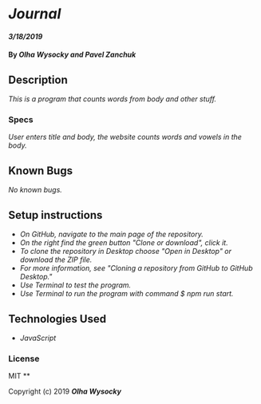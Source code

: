 # _Journal_

#### _3/18/2019_

#### By _**Olha Wysocky and Pavel Zanchuk**_

## Description
_This is a program that counts words from body and other stuff._

### Specs
_User enters title and body, the website counts words and vowels in the body._

## Known Bugs

_No known bugs._

## Setup instructions
* _On GitHub, navigate to the main page of the repository._
* _On the right find the green button "Clone or download", click it._
* _To clone the repository in Desktop choose "Open in Desktop" or download the ZIP file._
* _For more information, see "Cloning a repository from GitHub to GitHub Desktop."_
* _Use Terminal to test the program._
* _Use Terminal to run the program with command $ npm run start._

## Technologies Used

* _JavaScript_

### License
MIT
**

Copyright (c) 2019 **_Olha Wysocky_**
